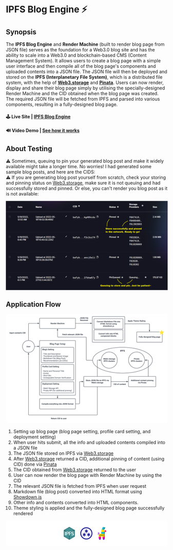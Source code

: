 # IPFS Blog Engine ⚡

## Synopsis

The **IPFS Blog Engine** and **Render Machine** (built to render blog page from JSON file) serves as the foundation for a Web3.0 blog site and has the ability to scale into a Web3.0 and blockchain-based CMS (Content Management System). It allows users to create a blog page with a simple user interface and then compile all of the blog page's components and uploaded contents into a JSON file. The JSON file will then be deployed and stored on the **IPFS (Interplanetary File System)**, which is a distributed file system, with the help of **[Web3.storage](web3.storage)** and **[Pinata](pinata.cloud)**. Users can now render, display and share their blog page simply by utilising the specially-designed Render Machine and the CID obtained when the blog page was created. The required JSON file will be fetched from IPFS and parsed into various components, resulting in a fully-designed blog page. 

#### 🕹️ Live Site | [IPFS Blog Engine](https://ipfs-blog-engine.vercel.app/#/)
#### 🔊 Video Demo | [See how it works]()

## About Testing
⚠️ Sometimes, queuing to pin your generated blog post and make it widely available might take a longer time. No worries! I had generated some sample blog posts, and here are the CIDS:  
⚠️ If you are generating blog post yourself from scratch, check your storing and pinning status on [Web3.storage](web3.storage), make sure it is not queuing and had successfully stored and pinned. Or else, you can't render you blog post as it is not available:

<img src="storing-and-pinning-status.png" width="800"></img>

## Application Flow

![application-flow-diagram](application-flow-diagram.png) 
1. Setting up blog page (blog page setting, profile card setting, and deployment setting)
2. When user hits submit, all the info and uploaded contents compiled into a JSON file
3. The JSON file stored on IPFS via [Web3.storage](web3.storage)
4. After [Web3.storage](web3.storage) returned a CID, additional pinning of content (using CID) done via [Pinata](pinata.cloud)
5. The CID obtained from [Web3.storage](web3.storage) returned to the user
5. User can now render the blog page with Render Machine by using the CID
6. The relevant JSON file is fetched from IPFS when user request
7. Markdown file (blog post) converted into HTML format using [Showdown.js](https://github.com/showdownjs/showdown)
8. Other info and contents converted into HTML components.
9. Theme styling is applied and the fully-designed blog page successfully rendered  

![footer](footer.png)

